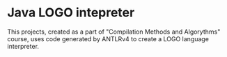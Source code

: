 # Java LOGO intepreter

This projects, created as a part of "Compilation Methods and Algorythms" course, uses code generated by ANTLRv4 to create a LOGO language interpreter.
